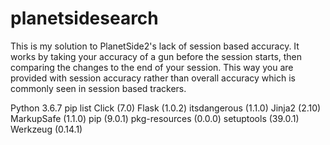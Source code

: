 # planetsidesearch

This is my solution to PlanetSide2's lack of session based accuracy. It works by taking your accuracy of a gun before the session starts, then comparing the changes to the end of your session. This way you are provided with session accuracy rather than overall accuracy which is commonly seen in session based trackers.


Python 3.6.7
pip list
Click (7.0)
Flask (1.0.2)
itsdangerous (1.1.0)
Jinja2 (2.10)
MarkupSafe (1.1.0)
pip (9.0.1)
pkg-resources (0.0.0)
setuptools (39.0.1)
Werkzeug (0.14.1)
